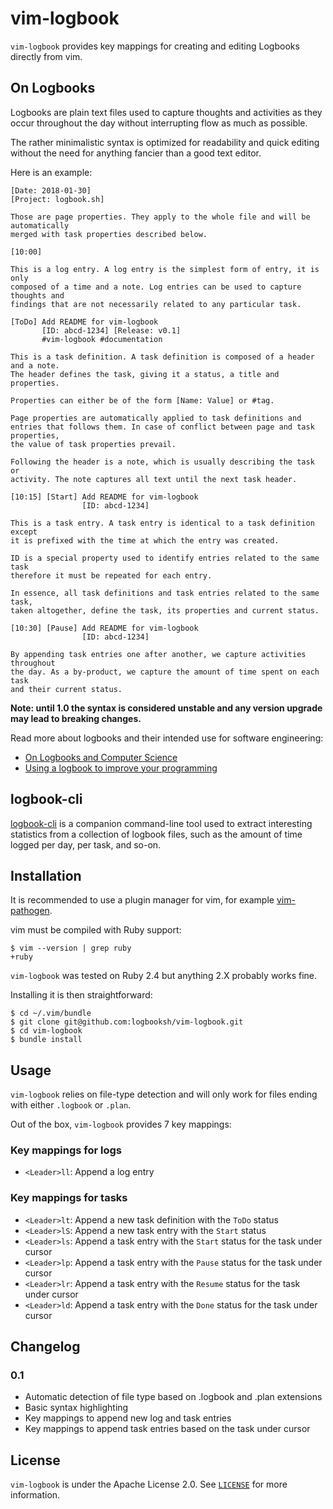 # vim-logbook

`vim-logbook` provides key mappings for creating and editing Logbooks directly
from vim.

## On Logbooks

Logbooks are plain text files used to capture thoughts and activities as they
occur throughout the day without interrupting flow as much as possible.

The rather minimalistic syntax is optimized for readability and quick editing
without the need for anything fancier than a good text editor.

Here is an example:

```
[Date: 2018-01-30]
[Project: logbook.sh]

Those are page properties. They apply to the whole file and will be automatically
merged with task properties described below.

[10:00]

This is a log entry. A log entry is the simplest form of entry, it is only
composed of a time and a note. Log entries can be used to capture thoughts and
findings that are not necessarily related to any particular task.

[ToDo] Add README for vim-logbook
       [ID: abcd-1234] [Release: v0.1]
       #vim-logbook #documentation

This is a task definition. A task definition is composed of a header and a note.
The header defines the task, giving it a status, a title and properties.

Properties can either be of the form [Name: Value] or #tag.

Page properties are automatically applied to task definitions and
entries that follows them. In case of conflict between page and task properties,
the value of task properties prevail.

Following the header is a note, which is usually describing the task or
activity. The note captures all text until the next task header.

[10:15] [Start] Add README for vim-logbook
                [ID: abcd-1234]

This is a task entry. A task entry is identical to a task definition except
it is prefixed with the time at which the entry was created.

ID is a special property used to identify entries related to the same task
therefore it must be repeated for each entry.

In essence, all task definitions and task entries related to the same task,
taken altogether, define the task, its properties and current status.

[10:30] [Pause] Add README for vim-logbook
                [ID: abcd-1234]

By appending task entries one after another, we capture activities throughout
the day. As a by-product, we capture the amount of time spent on each task
and their current status.
```

**Note: until 1.0 the syntax is considered unstable and any version upgrade may lead to breaking changes.**

Read more about logbooks and their intended use for software engineering:
- [On Logbooks and Computer Science](https://medium.com/@jlouis666/on-logbooks-e2380ab2f8f0)
- [Using a logbook to improve your programming](https://routley.io/tech/2017/11/23/logbook.html)

## logbook-cli

[logbook-cli](https://github.com/logbooksh/logbook-cli) is a companion
command-line tool used to extract interesting statistics from a collection of
logbook files, such as the amount of time logged per day, per task, and so-on.

## Installation

It is recommended to use a plugin manager for vim, for example
[vim-pathogen](https://github.com/tpope/vim-pathogen).

vim must be compiled with Ruby support:

```console
$ vim --version | grep ruby
+ruby
```

`vim-logbook` was tested on Ruby 2.4 but anything 2.X probably works fine.

Installing it is then straightforward:

```console
$ cd ~/.vim/bundle
$ git clone git@github.com:logbooksh/vim-logbook.git
$ cd vim-logbook
$ bundle install
```

## Usage

`vim-logbook` relies on file-type detection and will only work for files ending
with either `.logbook` or `.plan`.

Out of the box, `vim-logbook` provides 7 key mappings:

### Key mappings for logs

  * `<Leader>ll`: Append a log entry

### Key mappings for tasks

  * `<Leader>lt`: Append a new task definition with the `ToDo` status
  * `<Leader>lS`: Append a new task entry with the `Start` status
  * `<Leader>ls`: Append a task entry with the `Start` status for the task under cursor
  * `<Leader>lp`: Append a task entry with the `Pause` status for the task under cursor
  * `<Leader>lr`: Append a task entry with the `Resume` status for the task under cursor
  * `<Leader>ld`: Append a task entry with the `Done` status for the task under cursor

## Changelog

### 0.1

  * Automatic detection of file type based on .logbook and .plan extensions
  * Basic syntax highlighting
  * Key mappings to append new log and task entries
  * Key mappings to append task entries based on the task under cursor

## License

`vim-logbook` is under the Apache License 2.0. See [`LICENSE`](LICENSE) for more
information.
